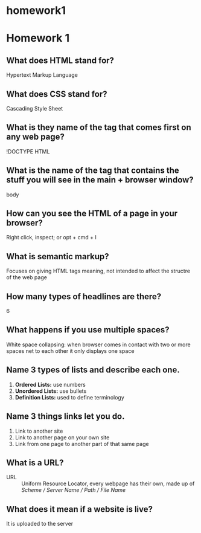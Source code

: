 # homework1
<!doctype html>
<html>
<head>
	<title> Homework 1 - by Manya Swick </title>
</head>
<body>
    <h1> Homework 1 </h1>
    <h2> What does HTML stand for? </h2>
    	<p> Hypertext Markup Language </p>
    <h2>What does CSS stand for?</h2>
    	<p> Cascading Style Sheet </p>
    <h2>What is they name of the tag that comes first on any web page?</h2>
    	<p> !DOCTYPE HTML </p>
    <h2>What is the name of the tag that contains the stuff you will see in the main + browser window?</h2>
    	<p> body </p>
    <h2>How can you see the HTML of a page in your browser?</h2>
    	<p> Right click, inspect; or opt + cmd + I </p>
    <h2>What is semantic markup?</h2>
    	<p> Focuses on giving HTML tags meaning, not intended to affect the structre of the web page</p>
    <h2>How many types of headlines are there?</h2>
    	<p> 6 </p>
    <h2>What happens if you use multiple spaces?</h2>
    	<p> White space collapsing: when browser comes in contact with two or more spaces net to each other it only displays one space</p>
    <h2>Name 3 types of lists and describe each one.</h2>
    	<ol> 
        <li> <b>Ordered Lists:</b> use numbers </li>
        <li> <b>Unordered Lists:</b> use bullets </li>
        <li> <b>Definition Lists:</b> used to define terminology</li>
        </ol> 
    <h2>Name 3 things links let you do.</h2>
    	<ol>
        <li> Link to another site</li>
        <li> Link to another page on your own site  </li>
        <li> Link from one page to another part of that same page </li>
        </ol>
    <h2>What is a URL?</h2>
    	<dl>
        <dt> URL </dt>
        <dd> Uniform Resource Locator, every webpage has their own, made up of <i>Scheme / Server Name / Path / File Name</i> </dd>
        </dl>
    <h2>What does it mean if a website is live?</h2>
    	<p> It is uploaded to the server </p>
</body>
</html>
